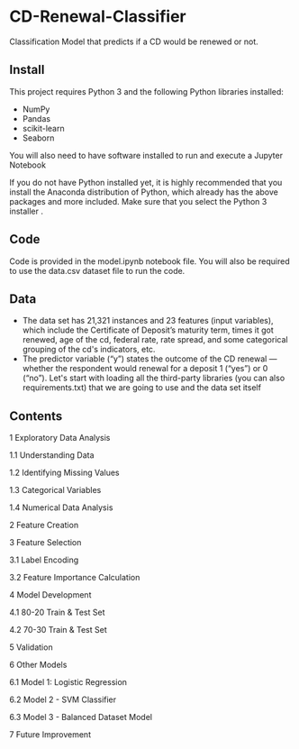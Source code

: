 # CD-Renewal-Classifier
Classification Model that predicts if a CD would be renewed or not.

## Install
This project requires Python 3 and the following Python libraries installed:

- NumPy
- Pandas
- scikit-learn
- Seaborn

You will also need to have software installed to run and execute a Jupyter Notebook

If you do not have Python installed yet, it is highly recommended that you install the Anaconda distribution of Python, which already has the above packages and more included. Make sure that you select the Python 3 installer .

## Code
Code is provided in the model.ipynb notebook file. You will also be required to use the data.csv dataset file to run the code. 

## Data
* The data set has 21,321 instances and 23 features (input variables), which include the Certificate of Deposit’s maturity term, times it got renewed, age of the cd, federal rate, rate spread, and some categorical grouping of the cd's indicators, etc.
* The predictor variable (“y”) states the outcome of the CD renewal — whether the respondent would renewal for a deposit 1 (“yes”) or 0 (“no”).
Let's start with loading all the third-party libraries (you can also requirements.txt) that we are going to use and the data set itself

## Contents 
1  Exploratory Data Analysis

1.1  Understanding Data

1.2  Identifying Missing Values

1.3  Categorical Variables

1.4  Numerical Data Analysis

2  Feature Creation

3  Feature Selection

3.1  Label Encoding

3.2  Feature Importance Calculation

4  Model Development

4.1  80-20 Train & Test Set

4.2  70-30 Train & Test Set

5  Validation

6  Other Models

6.1  Model 1: Logistic Regression

6.2  Model 2 - SVM Classifier

6.3  Model 3 - Balanced Dataset Model

7  Future Improvement
